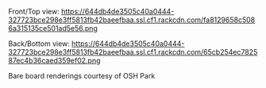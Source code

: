 Front/Top view:  https://644db4de3505c40a0444-327723bce298e3ff5813fb42baeefbaa.ssl.cf1.rackcdn.com/fa8129658c5086a315135ce501ad5e56.png

Back/Bottom view: https://644db4de3505c40a0444-327723bce298e3ff5813fb42baeefbaa.ssl.cf1.rackcdn.com/65cb254ec782587ec4b36caed359ef02.png

Bare board renderings courtesy of OSH Park
